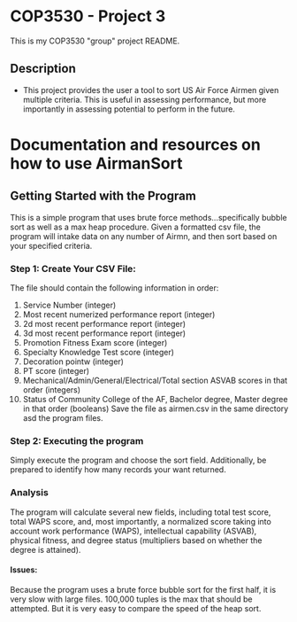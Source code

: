 <H1> COP3530 - Project 3 </h1>
This is my COP3530 "group" project README.

<h2> Description </h2>

- This project provides the user a tool to sort US Air Force Airmen given multiple criteria.  This is useful in assessing performance, but more importantly in assessing potential to perform in the future.

# Documentation and resources on how to use AirmanSort
## Getting Started with the Program

This is a simple program that uses brute force methods...specifically bubble sort as well as a max heap procedure.  Given a formatted csv file, the program will intake data on any number of Airmn, and then sort based on your specified criteria.

### Step 1: Create Your CSV File:

The file should contain the following information in order:
1.  Service Number (integer)
2.  Most recent numerized performance report (integer)
3.  2d most recent performance report (integer)
4.  3d most recent performance report (integer)
5.  Promotion Fitness Exam score (integer)
6.  Specialty Knowledge Test score (integer)
7.  Decoration pointw (integer)
8.  PT score (integer)
9.  Mechanical/Admin/General/Electrical/Total section ASVAB scores in that order (integers)
10.  Status of Community College of the AF, Bachelor degree, Master degree in that order (booleans)
Save the file as airmen.csv in the same directory asd the program files.

### Step 2: Executing the program

Simply execute the program and choose the sort field.  Additionally, be prepared to identify how many records your want returned.

### Analysis

The program will calculate several new fields, including total test score, total WAPS score, and, most importantly, a normalized score taking into account work performance (WAPS), intellectual capability (ASVAB), physical fitness, and degree status (multipliers based on whether the degree is attained).

#### Issues:

Because the program uses a brute force bubble sort for the first half, it is very slow with large files.  100,000 tuples is the max that should be attempted.  But it is very easy to compare the speed of the heap sort.
